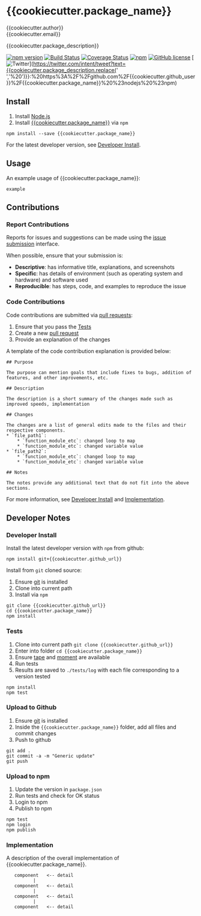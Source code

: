 # {{cookiecutter.package_name}}

{{cookiecutter.author}}  
{{cookiecutter.email}}  

{{cookiecutter.package_description}}

[![npm version](https://badge.fury.io/js/{{cookiecutter.package_name}}.svg)](https://badge.fury.io/js/{{cookiecutter.package_name}})
[![Build Status](https://travis-ci.org/rrwen/{{cookiecutter.github_short}}.svg?branch=master)](https://travis-ci.org/{{cookiecutter.github_short}})
[![Coverage Status](https://coveralls.io/repos/github/{{cookiecutter.github_short}}/badge.svg?branch=master)](https://coveralls.io/github/{{cookiecutter.github_short}}?branch=master)
[![npm](https://img.shields.io/npm/dt/{{cookiecutter.package_name}}.svg)](https://www.npmjs.com/package/{{cookiecutter.package_name}})
[![GitHub license](https://img.shields.io/github/license/{{cookiecutter.github_short}}.svg)](https://github.com/{{cookiecutter.github_short}}/blob/master/LICENSE)
[![Twitter](https://img.shields.io/twitter/url/https/github.com/{{cookiecutter.github_short}}.svg?style=social)](https://twitter.com/intent/tweet?text={{cookiecutter.package_description.replace(' ','%20')}}:%20https%3A%2F%2Fgithub.com%2F{{cookiecutter.github_user}}%2F{{cookiecutter.package_name}}%20%23nodejs%20%23npm)

## Install

1. Install [Node.js](https://nodejs.org/en/)
2. Install [{{cookiecutter.package_name}}](https://www.npmjs.com/package/{{cookiecutter.package_name}}) via `npm`

```
npm install --save {{cookiecutter.package_name}}
```

For the latest developer version, see [Developer Install](#developer-install).

## Usage

An example usage of {{cookiecutter.package_name}}:

```
example
```

## Contributions

### Report Contributions

Reports for issues and suggestions can be made using the [issue submission]({{cookiecutter.github_url}}/issues) interface.

When possible, ensure that your submission is:

* **Descriptive**: has informative title, explanations, and screenshots
* **Specific**: has details of environment (such as operating system and hardware) and software used
* **Reproducible**: has steps, code, and examples to reproduce the issue

### Code Contributions

Code contributions are submitted via [pull requests](https://help.github.com/articles/about-pull-requests/):

1. Ensure that you pass the [Tests](#tests)
2. Create a new [pull request]({{cookiecutter.github_url}}/pulls)
3. Provide an explanation of the changes

A template of the code contribution explanation is provided below:

```
## Purpose

The purpose can mention goals that include fixes to bugs, addition of features, and other improvements, etc.

## Description

The description is a short summary of the changes made such as improved speeds, implementation

## Changes

The changes are a list of general edits made to the files and their respective components.
* `file_path1`:
    * `function_module_etc`: changed loop to map
    * `function_module_etc`: changed variable value
* `file_path2`:
    * `function_module_etc`: changed loop to map
    * `function_module_etc`: changed variable value

## Notes

The notes provide any additional text that do not fit into the above sections.
```

For more information, see [Developer Install](#developer-install) and [Implementation](#implementation).

## Developer Notes

### Developer Install

Install the latest developer version with `npm` from github:

```
npm install git+{{cookiecutter.github_url}}
```
  
Install from `git` cloned source:

1. Ensure [git](https://git-scm.com/) is installed
2. Clone into current path
3. Install via `npm`

```
git clone {{cookiecutter.github_url}}
cd {{cookiecutter.package_name}}
npm install
```

### Tests

1. Clone into current path `git clone {{cookiecutter.github_url}}`
2. Enter into folder `cd {{cookiecutter.package_name}}`
3. Ensure [tape](https://www.npmjs.com/package/tape) and [moment](https://www.npmjs.com/package/moment) are available
4. Run tests
5. Results are saved to `./tests/log` with each file corresponding to a version tested

```
npm install
npm test
```

### Upload to Github

1. Ensure [git](https://git-scm.com/) is installed
2. Inside the `{{cookiecutter.package_name}}` folder, add all files and commit changes
3. Push to github

```
git add .
git commit -a -m "Generic update"
git push
```

### Upload to npm

1. Update the version in `package.json`
2. Run tests and check for OK status
3. Login to npm
4. Publish to npm

```
npm test
npm login
npm publish
```

### Implementation

A description of the overall implementation of {{cookiecutter.package_name}}.

```
   component   <-- detail
          |
   component   <-- detail
          |
   component   <-- detail
          |
   component   <-- detail
```
